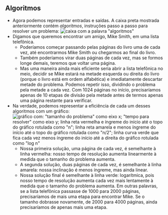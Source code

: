 Algoritmos
----------

*   Agora podemos representar entradas e saídas. A caixa preta mostrada anteriormente contém _algoritmos_, instruções passo a passo para resolver um problema:
    ![caixa com a palavra "algoritmos"](https://cs50.harvard.edu/x/2020/notes/0/algorithms.png)
*   Digamos que queremos encontrar um amigo, Mike Smith, em uma lista telefônica.
    *   Poderíamos começar passando pelas páginas do livro uma de cada vez, até encontrarmos Mike Smith ou chegarmos ao final do livro.
    *   Também poderíamos virar duas páginas de cada vez, mas se formos longe demais, teremos que voltar uma página.
    *   Mas uma maneira ainda mais eficiente seria abrir a lista telefônica no meio, decidir se Mike estará na metade esquerda ou direita do livro (porque o livro está em ordem alfabética) e imediatamente descartar metade do problema. Podemos repetir isso, dividindo o problema pela metade a cada vez. Com 1024 páginas no início, precisaríamos apenas de 10 etapas de divisão pela metade antes de termos apenas uma página restante para verificar.
*   Na verdade, podemos representar a eficiência de cada um desses algoritmos com um gráfico:
    ![gráfico com: "tamanho do problema" como eixo x; "tempo para resolver" como eixo y; linha reta vermelha e íngreme do início até o topo do gráfico rotulada como "n"; linha reta amarela e menos íngreme do início até o topo do gráfico rotulada como "n/2"; linha curva verde que fica cada vez menos íngreme do início até a direita do gráfico rotulada como "log n"](https://cs50.harvard.edu/x/2020/notes/0/running_time.png)
    *   Nossa primeira solução, uma página de cada vez, é semelhante à linha vermelha: nosso tempo de resolução aumenta linearmente à medida que o tamanho do problema aumenta.
    *   A segunda solução, duas páginas de cada vez, é semelhante à linha amarela: nossa inclinação é menos íngreme, mas ainda linear.
    *   Nossa solução final é semelhante à linha verde: logarítmica, pois nosso tempo de resolução aumenta cada vez mais lentamente à medida que o tamanho do problema aumenta. Em outras palavras, se a lista telefônica passasse de 1000 para 2000 páginas, precisaríamos de mais uma etapa para encontrar Mike. Se o tamanho dobrasse novamente, de 2000 para 4000 páginas, ainda precisaríamos de apenas mais uma etapa.
